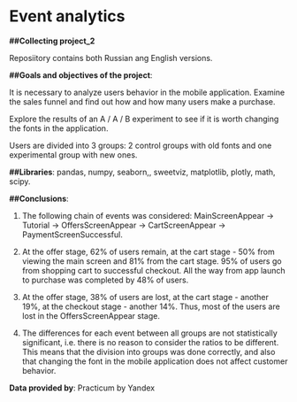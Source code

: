 # Event analytics
**##Collecting project_2**

Reposiitory contains both Russian ang English versions.

**##Goals and objectives of the project**:

It is necessary to analyze users behavior in the mobile application. Examine the sales funnel and find out how and how many users make a purchase.

Explore the results of an A / A / B experiment to see if it is worth changing the fonts in the application.

Users are divided into 3 groups: 2 control groups with old fonts and one experimental group with new ones.

**##Libraries**: pandas, numpy, seaborn,, sweetviz, matplotlib, plotly, math, scipy.

**##Conclusions**:

1. The following chain of events was considered: MainScreenAppear -> Tutorial -> OffersScreenAppear -> CartScreenAppear -> PaymentScreenSuccessful.

2. At the offer stage, 62% of users remain, at the cart stage - 50% from viewing the main screen and 81% from the cart stage. 95% of users go from shopping cart to successful checkout. All the way from app launch to purchase was completed by 48% of users.

3. At the offer stage, 38% of users are lost, at the cart stage - another 19%, at the checkout stage - another 14%. Thus, most of the users are lost in the OffersScreenAppear stage.

4. The differences for each event between all groups are not statistically significant, i.e. there is no reason to consider the ratios to be different. This means that the division into groups was done correctly, and also that changing the font in the mobile application does not affect customer behavior.

**Data provided by**: Practicum by Yandex
